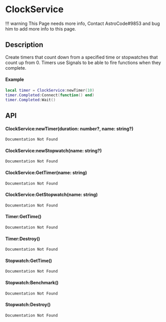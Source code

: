 # ClockService

!!! warning
    This Page needs more info, Contact AstroCode#9853 and bug him to add more info to this page.

## Description

Create timers that count down from a specified time or stopwatches that count up from 0.
Timers use Signals to be able to fire functions when they complete.
	
#### Example

```lua
local timer = ClockService:newTimer(10)
timer.Completed:Connect(function() end)
timer.Completed:Wait()
```

## API

#### ClockService:newTimer(duration: number?, name: string?)
    Documentation Not Found

#### ClockService:newStopwatch(name: string?)
    Documentation Not Found

#### ClockService:GetTimer(name: string)
    Documentation Not Found

#### ClockService:GetStopwatch(name: string)
    Documentation Not Found

#### Timer:GetTime()
    Documentation Not Found

#### Timer:Destroy()
    Documentation Not Found
	
#### Stopwatch:GetTime()
    Documentation Not Found

#### Stopwatch:Benchmark()
    Documentation Not Found

#### Stopwatch:Destroy()
    Documentation Not Found
	